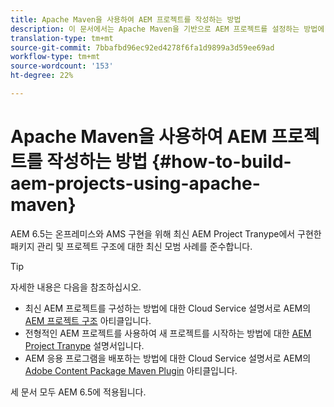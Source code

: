 ```yaml
---
title: Apache Maven을 사용하여 AEM 프로젝트를 작성하는 방법
description: 이 문서에서는 Apache Maven을 기반으로 AEM 프로젝트를 설정하는 방법에 대해 설명합니다
translation-type: tm+mt
source-git-commit: 7bbafbd96ec92ed4278f6fa1d9899a3d59ee69ad
workflow-type: tm+mt
source-wordcount: '153'
ht-degree: 22%

---
```



# Apache Maven을 사용하여 AEM 프로젝트를 작성하는 방법 {#how-to-build-aem-projects-using-apache-maven}

AEM 6.5는 온프레미스와 AMS 구현을 위해 최신 AEM Project Tranype에서 구현한 패키지 관리 및 프로젝트 구조에 대한 최신 모범 사례를 준수합니다.

>[!TIP]
>
>자세한 내용은 다음을 참조하십시오.
>
>* 최신 AEM 프로젝트를 구성하는 방법에 대한 Cloud Service 설명서로 AEM의 [AEM 프로젝트 구조](https://docs.adobe.com/content/help/ko-KR/experience-manager-cloud-service/implementing/developing/aem-project-content-package-structure.html) 아티클입니다.
>* 전형적인 AEM 프로젝트를 사용하여 새 프로젝트를 시작하는 방법에 대한 [AEM Project Tranype](https://docs.adobe.com/content/help/ko-KR/experience-manager-core-components/using/developing/archetype/overview.html) 설명서입니다.
>* AEM 응용 프로그램을 배포하는 방법에 대한 Cloud Service 설명서로 AEM의 [Adobe Content Package Maven Plugin](https://experienceleague.adobe.com/docs/experience-manager-cloud-service/implementing/developer-tools/maven-plugin.html?lang=en#developer-tools) 아티클입니다.

>
>
세 문서 모두 AEM 6.5에 적용됩니다.
